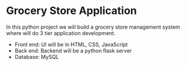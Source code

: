 # Grocery Store Application
In this python project we will build a grocery store management system where will do 3 tier application development.
* Front end: UI will be in HTML, CSS, JavaScript
* Back end: Backend will be a python flask server
* Database: MySQL
